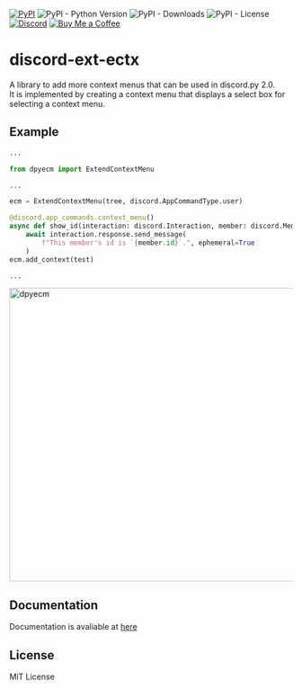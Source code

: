 [![PyPI](https://img.shields.io/pypi/v/dpyecm)](https://pypi.org/project/dpyecm/) ![PyPI - Python Version](https://img.shields.io/pypi/pyversions/dpyecm) ![PyPI - Downloads](https://img.shields.io/pypi/dm/dpyecm) ![PyPI - License](https://img.shields.io/pypi/l/dpyecm) [![Discord](https://img.shields.io/discord/777430548951728149?label=chat&logo=discord)](https://discord.gg/kfMwZUyGFG) [![Buy Me a Coffee](https://img.shields.io/badge/-tasuren-E9EEF3?label=Buy%20Me%20a%20Coffee&logo=buymeacoffee)](https://www.buymeacoffee.com/tasuren)
# discord-ext-ectx
A library to add more context menus that can be used in discord.py 2.0.  
It is implemented by creating a context menu that displays a select box for selecting a context menu.

## Example
```python
...

from dpyecm import ExtendContextMenu

...

ecm = ExtendContextMenu(tree, discord.AppCommandType.user)

@discord.app_commands.context_menu()
async def show_id(interaction: discord.Interaction, member: discord.Member):
    await interaction.response.send_message(
        f"This member's id is `{member.id}`.", ephemeral=True
    )
ecm.add_context(test)

...
```
<img width="522" alt="dpyecm" src="https://user-images.githubusercontent.com/45121209/180586407-91eff192-419b-4a78-ba8b-cf57a627c7ec.png">

## Documentation
Documentation is avaliable at [here](https://tasuren.github.io/dpyecm)

## License
MiT License
